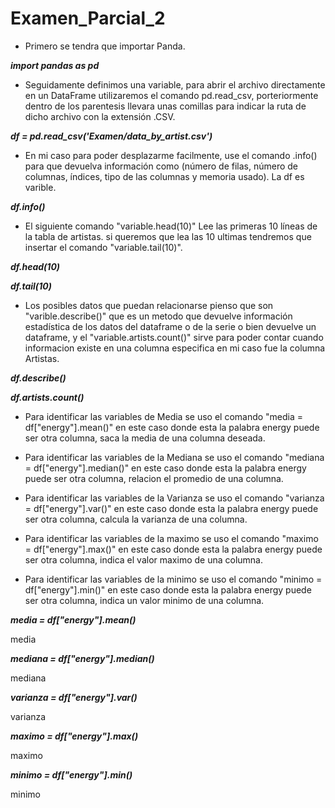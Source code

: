 # Examen_Parcial_2

- Primero se tendra que importar Panda.

***import pandas as pd***

- Seguidamente definimos una variable, para abrir el archivo directamente en un DataFrame utilizaremos
  el comando pd.read_csv, porteriormente dentro de los parentesis llevara unas comillas para indicar la
  ruta de dicho archivo con la extensión .CSV.
  
***df = pd.read_csv('Examen/data_by_artist.csv')***

- En mi caso para poder desplazarme facilmente, use el comando .info() para que devuelva información como
  (número de filas, número de columnas, índices, tipo de las columnas y memoria usado). La df es varible.
  
***df.info()***

- El siguiente comando "variable.head(10)" Lee las primeras 10 líneas de la tabla de artistas. si queremos que lea las 10 ultimas
  tendremos que insertar el comando "variable.tail(10)".

***df.head(10)***

***df.tail(10)***

- Los posibles datos que puedan relacionarse pienso que son "varible.describe()" que es un metodo que devuelve
  información estadística de los datos del dataframe o de la serie o bien devuelve un dataframe, y el "variable.artists.count()"
  sirve para poder contar cuando informacion existe en una columna especifica en mi caso fue la columna Artistas.

***df.describe()***

***df.artists.count()***


- Para identificar las variables de Media se uso el comando "media = df["energy"].mean()" en este caso donde esta la palabra energy
  puede ser otra columna, saca la media de una columna deseada.
  
- Para identificar las variables de la Mediana se uso el comando "mediana = df["energy"].median()" en este caso donde esta la palabra energy
  puede ser otra columna, relacion el promedio de una columna.
  
- Para identificar las variables de la Varianza se uso el comando "varianza = df["energy"].var()" en este caso donde esta la palabra energy
  puede ser otra columna, calcula la varianza de una columna.
  
- Para identificar las variables de la maximo se uso el comando "maximo = df["energy"].max()" en este caso donde esta la palabra energy
  puede ser otra columna, indica el valor maximo de una columna.

- Para identificar las variables de la minimo se uso el comando "minimo = df["energy"].min()" en este caso donde esta la palabra energy
  puede ser otra columna, indica un valor minimo de una columna.
  
***media = df["energy"].mean()***

media

***mediana = df["energy"].median()***

mediana

***varianza = df["energy"].var()***

varianza

***maximo = df["energy"].max()***

maximo

***minimo = df["energy"].min()***

minimo
